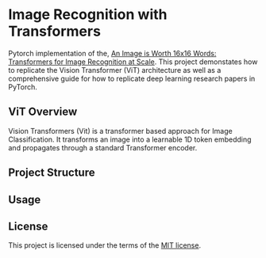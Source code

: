 # Image Recognition with Transformers

Pytorch implementation of the, [An Image is Worth 16x16 Words: Transformers for Image Recognition at Scale](https://arxiv.org/pdf/2010.11929.pdf).  This project demonstates how to replicate the Vision Transformer (ViT) architecture as well as a comprehensive guide for how to replicate deep learning research papers in PyTorch.

## ViT Overview

Vision Transformers (Vit) is a transformer based approach for Image Classification.  It transforms an image into a learnable 1D token embedding and propagates through a standard Transformer encoder.

## Project Structure

## Usage

## License

This project is licensed under the terms of the [MIT license](https://choosealicense.com/licenses/mit/).
